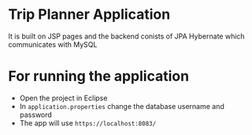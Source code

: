 # Trip Planner Application

It is built on JSP pages and the backend conists of JPA Hybernate which communicates with MySQL

# For running the application

- Open the project in Eclipse
- In `application.properties` change the database username and password
- The app will use `https://localhost:8083/`
